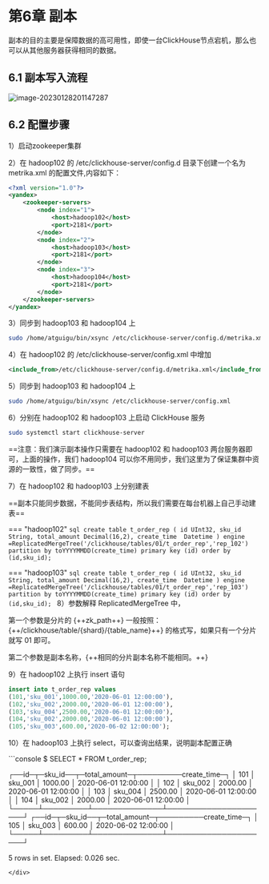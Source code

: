 # 第6章 副本

副本的目的主要是保障数据的高可用性，即使一台ClickHouse节点宕机，那么也可以从其他服务器获得相同的数据。

## 6.1 副本写入流程

![image-20230128201147287](https://cos.gump.cloud/uPic/image-20230128201147287.png)

## 6.2 配置步骤

1）启动zookeeper集群

2）在 hadoop102 的 /etc/clickhouse-server/config.d 目录下创建一个名为 metrika.xml 的配置文件,内容如下：

``` xml
<?xml version="1.0"?>
<yandex>
	<zookeeper-servers>
	    <node index="1">
	        <host>hadoop102</host>
	        <port>2181</port>
	    </node>
	    <node index="2">
	        <host>hadoop103</host>
	        <port>2181</port>
	    </node>
	    <node index="3">
	        <host>hadoop104</host>
	        <port>2181</port>
	    </node>
	</zookeeper-servers>
</yandex>
```

3）同步到 hadoop103 和 hadoop104 上

``` bash
sudo /home/atguigu/bin/xsync /etc/clickhouse-server/config.d/metrika.xml 
```

4）在 hadoop102 的 /etc/clickhouse-server/config.xml 中增加

```xml
<include_from>/etc/clickhouse-server/config.d/metrika.xml</include_from>
```

5）同步到 hadoop103 和 hadoop104 上

```bash
sudo /home/atguigu/bin/xsync /etc/clickhouse-server/config.xml
```

6）分别在 hadoop102 和 hadoop103 上启动 ClickHouse 服务

```bash
sudo systemctl start clickhouse-server
```

==注意：我们演示副本操作只需要在 hadoop102 和 hadoop103 两台服务器即可，上面的操作，我们 hadoop104 可以你不用同步，我们这里为了保证集群中资源的一致性，做了同步。==

7）在 hadoop102 和 hadoop103 上分别建表



==副本只能同步数据，不能同步表结构，所以我们需要在每台机器上自己手动建表==



=== "hadoop102"
    ```sql
    create table t_order_rep (
    id UInt32,
    sku_id String,
    total_amount Decimal(16,2),
    create_time  Datetime
    ) engine =ReplicatedMergeTree('/clickhouse/tables/01/t_order_rep','rep_102')
    partition by toYYYYMMDD(create_time)
    primary key (id)
    order by (id,sku_id);
    ```

=== "hadoop103"
    ```sql
    create table t_order_rep (
    id UInt32,
    sku_id String,
    total_amount Decimal(16,2),
    create_time  Datetime
    ) engine =ReplicatedMergeTree('/clickhouse/tables/01/t_order_rep','rep_103')
    partition by toYYYYMMDD(create_time)
    primary key (id)
    order by (id,sku_id);
    ```
8）参数解释
ReplicatedMergeTree 中，

第一个参数是分片的 {++zk_path++} 一般按照： {++/clickhouse/table/{shard}/{table_name}++} 的格式写，如果只有一个分片就写 01 即可。

第二个参数是副本名称，{++相同的分片副本名称不能相同。++}

9）在 hadoop102 上执行 insert 语句

```sql
insert into t_order_rep values
(101,'sku_001',1000.00,'2020-06-01 12:00:00'),
(102,'sku_002',2000.00,'2020-06-01 12:00:00'),
(103,'sku_004',2500.00,'2020-06-01 12:00:00'),
(104,'sku_002',2000.00,'2020-06-01 12:00:00'),
(105,'sku_003',600.00,'2020-06-02 12:00:00');
```

10）在 hadoop103 上执行 select，可以查询出结果，说明副本配置正确
<div class="termy">
```console
$ SELECT * FROM t_order_rep;

┌──id─┬─sku_id──┬─total_amount─┬─────────create_time─┐
│ 101 │ sku_001 │      1000.00 │ 2020-06-01 12:00:00 │
│ 102 │ sku_002 │      2000.00 │ 2020-06-01 12:00:00 │
│ 103 │ sku_004 │      2500.00 │ 2020-06-01 12:00:00 │
│ 104 │ sku_002 │      2000.00 │ 2020-06-01 12:00:00 │
└─────┴─────────┴──────────────┴─────────────────────┘
┌──id─┬─sku_id──┬─total_amount─┬─────────create_time─┐
│ 105 │ sku_003 │       600.00 │ 2020-06-02 12:00:00 │
└─────┴─────────┴──────────────┴─────────────────────┘

5 rows in set. Elapsed: 0.026 sec.
```
</div>

